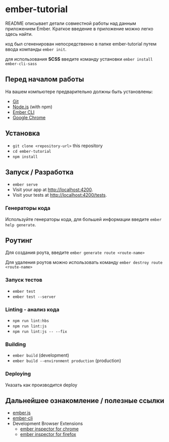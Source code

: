 # ember-tutorial

README описывает детали совместной работы над данным приложением Ember.
Краткое введение в приложение можно легко здесь найти.

код был сгененирован непосредственно в папке ember-tutorial путем ввода компанды `ember init`.

для использования **SCSS** введите команду установки `ember install ember-cli-sass`
## Перед началом работы

На вашем компьютере предварительно должны быть установлены:

* [Git](https://git-scm.com/)
* [Node.js](https://nodejs.org/) (with npm)
* [Ember CLI](https://ember-cli.com/)
* [Google Chrome](https://google.com/chrome/)

## Установка

* `git clone <repository-url>` this repository
* `cd ember-tutorial`
* `npm install`

## Запуск / Разработка

* `ember serve`
* Visit your app at [http://localhost:4200](http://localhost:4200).
* Visit your tests at [http://localhost:4200/tests](http://localhost:4200/tests).

### Генераторы кода

Используйте генераторы кода, для большей информации введите `ember help generate`.

## Роутинг

Для создания роута, введите `ember generate route <route-name>`

Для удаления роутов можно использовать команду `ember destroy route <route-name>`

### Запуск тестов

* `ember test`
* `ember test --server`

### Linting - анализ кода

* `npm run lint:hbs`
* `npm run lint:js`
* `npm run lint:js -- --fix`

### Building

* `ember build` (development)
* `ember build --environment production` (production)

### Deploying

Указать как производится deploy

## Дальнейшее ознакомление / полезные ссылки

* [ember.js](https://emberjs.com/)
* [ember-cli](https://ember-cli.com/)
* Development Browser Extensions
  * [ember inspector for chrome](https://chrome.google.com/webstore/detail/ember-inspector/bmdblncegkenkacieihfhpjfppoconhi)
  * [ember inspector for firefox](https://addons.mozilla.org/en-US/firefox/addon/ember-inspector/)
